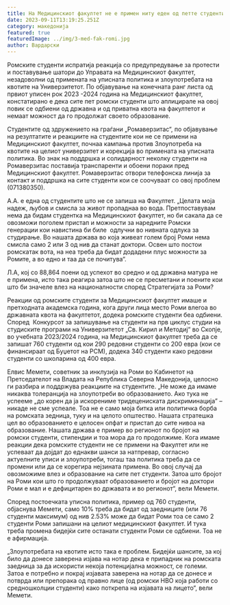 ```yaml
---
title: На Медицинскиот факултет не е примен ниту еден од петте студенти Роми
date: 2023-09-11T13:19:25.251Z
category: македонија
featured: true
featuredImage: ../img/3-med-fak-romi.jpg
author: Вардарски
---
```

<!--StartFragment-->

Ромските студенти испратија реакција со предупредување за протести и поставување шатори до Управата на Медицинскиот факултет, незадоволни од примената на уписната политика и злоупотребата на квотите на Универзитетот. По објавување на конечната ранг листа од првиот уписен рок 2023 -2024 година на Медицинскиот факултет, констатирано е дека сите пет ромски студенти што аплицирале на овој повик се одбиени од државна и од приватна квота на факултетот и немаат можност да го продолжат своето образование.

Студентите од здружението на граѓани „Ромаверзитас“, по објавување на резултатите и реакциите на студентите кои не се примени на Медицинскиот факултет, почнаа кампања против Злоупотреба на квотите на целиот универзитет и корекција во примената на уписната политика. Во знак на поддршка и солидарност неколку студенти на Ромаверзитас поставија транспаренти и обоени пораки пред Медицинскиот факултет. Ромаверзитас oтвори телефонска линија за контакт и поддршка на сите студенти кои се соочуваат со овој проблем (071380350).

A.A. е една од студентите што не се запиша на Факултет. „Целата моја надеж, љубов и смисла за живот пропаднаа во вода. Претпоставувам нема да бидам студентка на Медицинскиот факултет, но би сакала да се овозможи поголем пристап и можности за наредните Ромски генерации кои навистина би биле  одлучни во нивната одлука за студирање. Во нашата држава во која живеат голем број Роми нема смисла само 2 или 3 од нив да станат доктори. Освен што постои ромскатак вота, на неа треба да бидат додадени плус можности за Ромите, а во едно и таа да се почитува“.

Л.А, кој со 88,864 поени од успехот во средно и од државна матура не е примена, исто така реагира затоа што не се пресметани и поените кои што би значеле влез на националности според Стратегијата за Роми?

Реакции од ромските студенти за Медицинскиот факултет имаше и претходната академска година, кога други лица место Роми влегоа во државната квота на факултетот, додека ромските студенти беа одбиени. Според  Конкурсот за запишување на студенти на прв циклус студии на студиските програми на Универзитетот „Св. Кирил и Методиј“ во Скопје, во учебната 2023/2024 година, на Медицинскиот факултет треба да се запишат 760 студенти од кои 290 редовни студенти со 200 евра (кои се финансираат од Буџетот на РСМ), додека 340 студенти како редовни студенти со школарина од 400 евра.

Елвис Мемети, советник за инклузија на Роми во Кабинетот на Претседателот на Владата на Република Северна Македонија, целосно ги разбира и поддржува реакциите на студентите. „Не може да имаме никаква толеранција на злоупотреби во образованието. Ако тука не успееме „до корен да ја искорениме тридецениската дискриминација” – никаде не сме успеале. Тоа не е само моја битка или политичка борба на ромската зедница, туку и на целото општество. Нашата стратешка цел во образованието е целосен опфат и пристап до сите нивоа на образование. Нашата држава е пример во регионот по бројот на ромски студенти, стипендии и тоа мора да го продолжиме. Кога имаме реакции дека ромските студенти не се примени на Факултет или не успеваат да дојдат до еднакви шанси за натпревар, согласно актуелните уписи и злоупотреби, тогаш таа политика треба да се промени или да се корегира нејзината примена. Во овој случај да овозможиме влез и образование на сите пет студенти. Затоа што бројот на Роми кои што го продолжуваат образованието и бројот на доктори Роми е мал и е дефицитарен во државата и во регионот“, вели Мемети.

Според постоечката уписна политика, пример од 760 студенти, објаснува Мемети, само 10% треба да бидат од заедниците (или 76 студенти максимум) од нив 2.53% може да бидат Роми тоа се само 2 студенти Роми запишани на целиот медицинскиот факултет. И тука треба промена бидејќи сите останати студенти Роми се одбиени. Тоа не е афирмација.

„Злоупотребата на квотите исто така е проблем. Бидејќи шансите, за кој било да донесе заверена изјава на нотар дека е припадник на ромската заедница за да искористи некоја потенцијална можност, се големи. Затоа е потребно и покрај изјавата заверена на нотар да се донесе и потврда или препорака од правно лице (од ромски НВО која работи со средношколции студенти) како поткрепа на изјавата на лицето“, вели Мемети.

<!--EndFragment-->